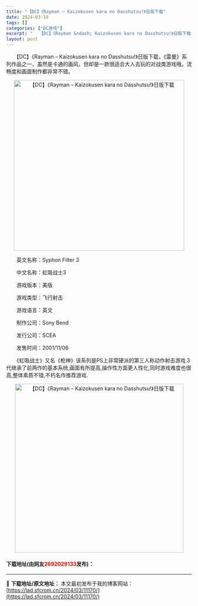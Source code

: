 ```yaml
---
title: "【DC】《Rayman – Kaizokusen kara no Dasshutsu!》日版下载"
date: 2024-03-19
tags: []
categories: ["DC游戏"]
excerpt: "　　【DC】《Rayman &ndash; Kaizokusen kara no Dasshutsu!》日版下载，《雷曼》系列作品之一，虽然是卡通的画风，但却是一款很适合大人去玩的对战类游戏哦。流畅度和画面制作都非常不错。 　　英文名称：Syphon Filter 3 　　中文名称：虹吸战士3 　　&hellip;"
layout: post
---
```


 <p>　　【DC】《Rayman &ndash; Kaizokusen kara no Dasshutsu!》日版下载，《雷曼》系列作品之一，虽然是卡通的画风，但却是一款很适合大人去玩的对战类游戏哦。流畅度和画面制作都非常不错。</p> <p align="center"><img align="" border="0" src="https://lad.sfcrom.cn/wp-content/uploads/2024/03/20240319_65f9b51ec7c5a.png" width="462" alt="【DC】《Rayman – Kaizokusen kara no Dasshutsu!》日版下载" /></p> <p>　　英文名称：Syphon Filter 3</p> <p>　　中文名称：虹吸战士3</p> <p>　　游戏版本：美版</p> <p>　　游戏类型：飞行射击</p> <p>　　游戏语言：英文</p> <p>　　制作公司：Sony Bend</p> <p>　　发行公司：SCEA</p> <p>　　发售时间：2001/11/06</p> <p>　　《虹吸战士》又名《枪神》该系列是PS上非常硬派的第三人称动作射击游戏.3代继承了前两作的基本系统,画面有所提高,操作性方面更人性化,同时游戏难度也很高,整体素质不错,不朽名作推荐游戏.</p> <p align="center"><img align="" border="0" src="https://lad.sfcrom.cn/wp-content/uploads/2024/03/20240319_65f9b51f62053.png" width="457" alt="【DC】《Rayman – Kaizokusen kara no Dasshutsu!》日版下载" /></p> <p><h4>下载地址(由网友<font color="red">2692029133</font>发布)：</h4></p> 

---
📖 **下载地址/原文地址：** 本文最初发布于我的博客网站：[https://lad.sfcrom.cn/2024/03/11170/](https://lad.sfcrom.cn/2024/03/11170/)
